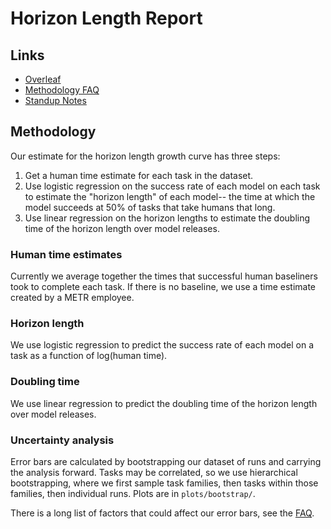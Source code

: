 # Horizon Length Report

## Links

- [Overleaf][2]
- [Methodology FAQ][1]
- [Standup Notes][3]

## Methodology

Our estimate for the horizon length growth curve has three steps:

1. Get a human time estimate for each task in the dataset.
2. Use logistic regression on the success rate of each model on each task to estimate the "horizon length" of each model-- the time at which the model succeeds at 50% of tasks that take humans that long.
3. Use linear regression on the horizon lengths to estimate the doubling time of the horizon length over model releases.

### Human time estimates

Currently we average together the times that successful human baseliners took to complete each task. If there is no baseline, we use a time estimate created by a METR employee.

### Horizon length

We use logistic regression to predict the success rate of each model on a task as a function of log(human time).

### Doubling time

We use linear regression to predict the doubling time of the horizon length over model releases.

### Uncertainty analysis

Error bars are calculated by bootstrapping our dataset of runs and carrying the analysis forward. Tasks may be correlated, so we use hierarchical bootstrapping, where we first sample task families, then tasks within those families, then individual runs. Plots are in `plots/bootstrap/`.

There is a long list of factors that could affect our error bars, see the [FAQ][1].

[1]: https://docs.google.com/document/d/15MzV2YT2BFu2PxM08bhEY3jRVwj2WDGMmjCHxs0BgfE/edit?tab=t.0
[2]: https://www.overleaf.com/project/67b50496c4be7856b48acc00
[3]: https://docs.google.com/document/d/1Sx70CZbfSu1HMX-x-YfuqpIq9Lk0hmUnpgYupQ-K97k/edit